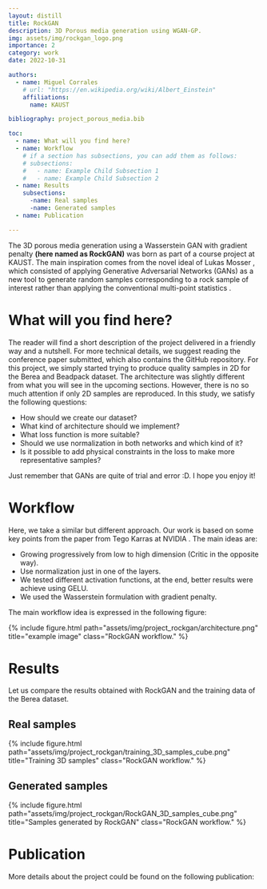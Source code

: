 ```yaml
---
layout: distill
title: RockGAN
description: 3D Porous media generation using WGAN-GP.
img: assets/img/rockgan_logo.png
importance: 2
category: work
date: 2022-10-31

authors:
  - name: Miguel Corrales
    # url: "https://en.wikipedia.org/wiki/Albert_Einstein"
    affiliations:
      name: KAUST

bibliography: project_porous_media.bib

toc:
  - name: What will you find here?
  - name: Workflow
    # if a section has subsections, you can add them as follows:
    # subsections:
    #   - name: Example Child Subsection 1
    #   - name: Example Child Subsection 2
  - name: Results
    subsections:
      -name: Real samples
      -name: Generated samples
  - name: Publication

---
```




The 3D porous media generation using a Wasserstein GAN with gradient penalty **(here named as RockGAN)** was born as part of a course project at KAUST. The main inspiration comes from the novel ideal of Lukas Mosser <d-cite key="PhysRevE.96.043309"></d-cite>, which consisted of applying Generative Adversarial Networks (GANs) as a new tool to generate random samples corresponding to a rock sample of interest rather than applying the conventional multi-point statistics <d-cite key="OKABE2005121"></d-cite>.

# What will you find here?
The reader will find a short description of the project delivered in a friendly way and a nutshell. For more technical details, we suggest reading the conference paper submitted, which also contains the GitHub repository. For this project, we simply started trying to produce quality samples in 2D for the Berea and Beadpack dataset. The architecture was slightly different from what you will see in the upcoming sections. However, there is no so much attention if only 2D samples are reproduced. In this study, we satisfy the following questions: 
- How should we create our dataset? 
- What kind of architecture should we implement?
- What loss function is more suitable?
- Should we use normalization in both networks and which kind of it?
- Is it possible to add physical constraints in the loss to make more representative samples? 

Just remember that GANs are quite of trial and error :D. I hope you enjoy it!

# Workflow
Here, we take a similar but different approach. Our work is based on some key points from the paper  from Tego Karras at NVIDIA <d-cite key="karras2017progressive"></d-cite>. The main ideas are: 
- Growing progressively from low to high dimension (Critic in the opposite way).
- Use normalization just in one of the layers. 
- We tested different activation functions, at the end, better results were achieve using GELU. 
- We used the Wasserstein formulation with gradient penalty. 

The main workflow idea is expressed in the following figure:

{% include figure.html path="assets/img/project_rockgan/architecture.png" title="example image" class="RockGAN workflow." %}

# Results
Let us compare the results obtained with RockGAN and the training data of the Berea dataset.

## Real samples
{% include figure.html path="assets/img/project_rockgan/training_3D_samples_cube.png" title="Training 3D samples" class="RockGAN workflow." %}

## Generated samples
{% include figure.html path="assets/img/project_rockgan/RockGAN_3D_samples_cube.png" title="Samples generated by RockGAN" class="RockGAN workflow." %}

# Publication
More details about the project could be found on the following publication:

<!-- ## References 
- Mosser, L., Dubrule, O., & Blunt, M. J. (2017). Reconstruction of three-dimensional porous media using generative adversarial neural networks. Physical Review E, 96(4), 043309.
- Okabe, H., & Blunt, M. J. (2005). Pore space reconstruction using multiple-point statistics. Journal of petroleum science and engineering, 46(1-2), 121-137.
- Karras, T., Aila, T., Laine, S., & Lehtinen, J. (2017). Progressive growing of gans for improved quality, stability, and variation. arXiv preprint arXiv:1710.10196. -->

